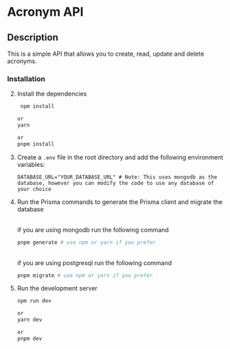 # Acronym API

## Description

This is a simple API that allows you to create, read, update and delete acronyms.

### Installation

2. Install the dependencies

   ```sh
    npm install

   or
   yarn

   or
   pnpm install
   ```

3. Create a `.env` file in the root directory and add the following environment variables:

   ```.env
   DATABASE_URL="YOUR_DATABASE_URL" # Note: This uses mongodb as the database, however you can modify the code to use any database of your choice
   ```


5. Run the Prisma commands to generate the Prisma client and migrate the database

   <br/>
   if you are using mongodb run the following command
   
   ```sh
   pnpm generate # use npm or yarn if you prefer
   ```
   <br/>
   if you are using postgresql run the following command
   
   ```sh
   pnpm migrate # use npm or yarn if you prefer
   ```

6. Run the development server

   ```sh
   npm run dev

   or
   yarn dev

   or
   pnpm dev
   ```
